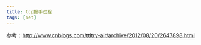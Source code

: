 ```yaml
---
title: tcp握手过程
tags: [net]
---
```


参考：http://www.cnblogs.com/ttltry-air/archive/2012/08/20/2647898.html